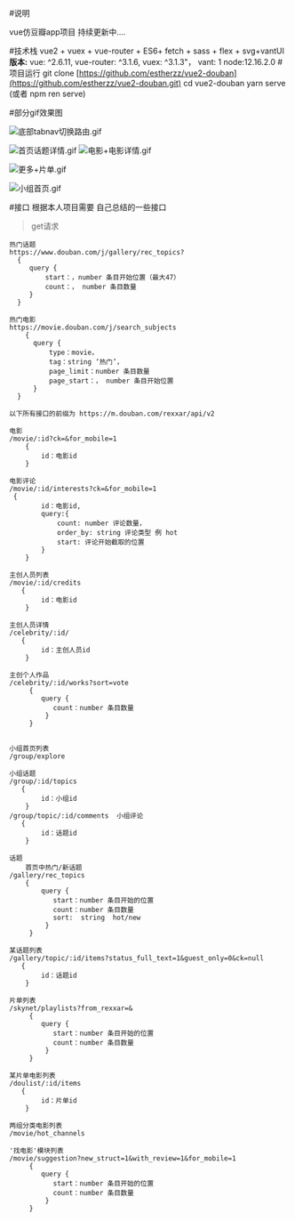 #说明

vue仿豆瓣app项目 持续更新中....


#技术栈
vue2 + vuex + vue-router +  ES6+ fetch + sass + flex + svg+vantUI
**版本:**
vue: ^2.6.11,
 vue-router: ^3.1.6,
 vuex: ^3.1.3"，
vant: 1
node:12.16.2.0
#项目运行
git clone [https://github.com/estherzz/vue2-douban](https://github.com/estherzz/vue2-douban.git)
cd vue2-douban
yarn serve (或者 npm ren serve)

#部分gif效果图

![底部tabnav切换路由.gif](https://upload-images.jianshu.io/upload_images/20110534-d4163139273d14c7.gif?imageMogr2/auto-orient/strip)

![首页话题详情.gif](https://upload-images.jianshu.io/upload_images/20110534-47f9cf6599e796e9.gif?imageMogr2/auto-orient/strip)
![电影+电影详情.gif](https://upload-images.jianshu.io/upload_images/20110534-cb51846a1e1ad427.gif?imageMogr2/auto-orient/strip)

![更多+片单.gif](https://upload-images.jianshu.io/upload_images/20110534-bb0b007e6170b570.gif?imageMogr2/auto-orient/strip)

![小组首页.gif](https://upload-images.jianshu.io/upload_images/20110534-bc98cd11c949768f.gif?imageMogr2/auto-orient/strip)

#接口
根据本人项目需要 自己总结的一些接口

>get请求

```
热门话题
https://www.douban.com/j/gallery/rec_topics?
  {
     query {
         start：，number 条目开始位置（最大47）
         count：， number 条目数量
     }
  }

热门电影
https://movie.douban.com/j/search_subjects
    {
      query {
          type：movie，
          tag：string ‘热门’，
          page_limit：number 条目数量
          page_start：， number 条目开始位置
      }
  }
```

`以下所有接口的前缀为
https://m.douban.com/rexxar/api/v2`
```
电影
/movie/:id?ck=&for_mobile=1
    {
        id：电影id
    }

电影评论
/movie/:id/interests?ck=&for_mobile=1
 {
        id：电影id,
        query:{
            count: number 评论数量，
            order_by: string 评论类型 例 hot
            start: 评论开始截取的位置
        }
    }

主创人员列表
/movie/:id/credits
   {
        id：电影id
    }

主创人员详情
/celebrity/:id/
   {
        id：主创人员id
    }

主创个人作品
/celebrity/:id/works?sort=vote
     {
        query {
           count：number 条目数量
         }
     }


小组首页列表
/group/explore 

小组话题
/group/:id/topics
   {
        id：小组id
    }
/group/topic/:id/comments  小组评论
   {
        id：话题id
    }

话题
    首页中热门/新话题
/gallery/rec_topics
    {
        query {
           start：number 条目开始的位置
           count：number 条目数量
           sort:  string  hot/new
         }
     }

某话题列表
/gallery/topic/:id/items?status_full_text=1&guest_only=0&ck=null
   {
        id：话题id
    }

片单列表
/skynet/playlists?from_rexxar=&
     {
        query {
           start：number 条目开始的位置
           count：number 条目数量
         }
     }

某片单电影列表
/doulist/:id/items  
   {
        id：片单id
    }

两组分类电影列表
/movie/hot_channels

'找电影'模块列表
/movie/suggestion?new_struct=1&with_review=1&for_mobile=1
     {
        query {
           start：number 条目开始的位置
           count：number 条目数量
         }
     }
```


